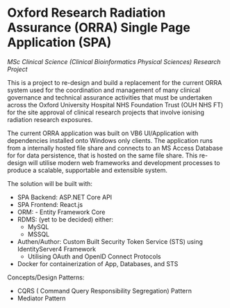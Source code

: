 # Oxford Research Radiation Assurance (ORRA) Single Page Application (SPA) #

*MSc Clinical Science (Clinical Bioinformatics Physical Sciences) Research Project*

This is a project to re-design and build a replacement for the current ORRA system used for the coordination and management of many clinical governance and technical assurance activities that must be undertaken across the Oxford University Hospital NHS Foundation Trust (OUH NHS FT) for the site approval of clinical research projects that involve ionising radiation research exposures.

The current ORRA application was built on VB6 UI/Application with dependencies installed onto Windows only clients. 
The application runs from a internally hosted file share and connects to an MS Access Database for for data persistence, that is hosted on the same file share. 
This re-design will utilise modern web frameworks and development processes to produce a scalable, supportable and extensible system.

The solution will be built with:
- SPA Backend: ASP.NET Core API 
- SPA Frontend: React.js
- ORM: - Entity Framework Core
- RDMS: (yet to be decided) either: 
  - MySQL
  - MSSQL
- Authen/Author: Custom Built Security Token Service (STS) using IdentityServer4 Framework 
  - Utilising OAuth and OpenID Connect Protocols
- Docker for containerization of App, Databases, and STS

Concepts/Design Patterns:
- CQRS ( Command Query Responsibility Segregation) Pattern
- Mediator Pattern